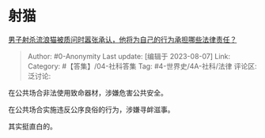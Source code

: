 # 射猫
[男子射杀流浪猫被质问时嚣张承认，他将为自己的行为承担哪些法律责任？](https://www.zhihu.com/question/615386161/answer/3153406666)

> Author: #0-Anonymity
> Last update: [编辑于 2023-08-07]
> Link:
> Category: #【答集】/04-社科答集 
> Tag: #4-世界史/4A-社科/法律
> 评论区:
> 泛讨论:

在公共场合非法使用致命器材，涉嫌危害公共安全。

在公共场合实施违反公序良俗的行为，涉嫌寻衅滋事。

其实挺直白的。
